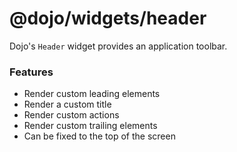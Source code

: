 # @dojo/widgets/header

Dojo's `Header` widget provides an application toolbar.

### Features

-   Render custom leading elements
-   Render a custom title
-   Render custom actions
-   Render custom trailing elements
-   Can be fixed to the top of the screen
